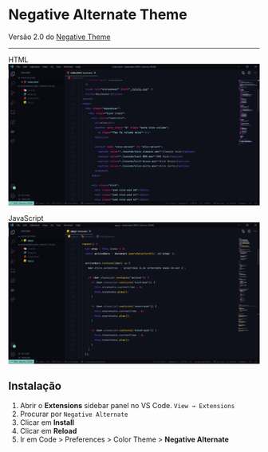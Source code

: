 # Negative Alternate Theme

Versão 2.0 do [Negative Theme](https://marketplace.visualstudio.com/items?itemName=Negative.negative-theme)

---

HTML
![Screenshot_1](assets/Screenshot_1.png)

JavaScript
![Screenshot_2](assets/Screenshot_2.png)

## Instalação

1. Abrir o **Extensions** sidebar panel no VS Code. `View → Extensions`
2. Procurar por `Negative Alternate`
3. Clicar em **Install**
4. Clicar em **Reload**
5. Ir em Code > Preferences > Color Theme > **Negative Alternate**
